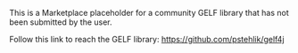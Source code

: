 This is a Marketplace placeholder for a community GELF library that has not been submitted by the user.

Follow this link to reach the GELF library: https://github.com/pstehlik/gelf4j
